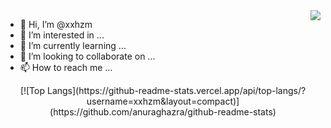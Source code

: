 <img align="right" src="https://github-readme-stats.vercel.app/api?username=xxhzm&show_icons=true&icon_color=CE1D2D&text_color=718096&bg_color=ffffff&hide_title=true" />


- 👋 Hi, I’m @xxhzm
- 👀 I’m interested in ...
- 🌱 I’m currently learning ...
- 💞️ I’m looking to collaborate on ...
- 📫 How to reach me ...

<div align="center">
  [![Top Langs](https://github-readme-stats.vercel.app/api/top-langs/?username=xxhzm&layout=compact)](https://github.com/anuraghazra/github-readme-stats)
</div>
